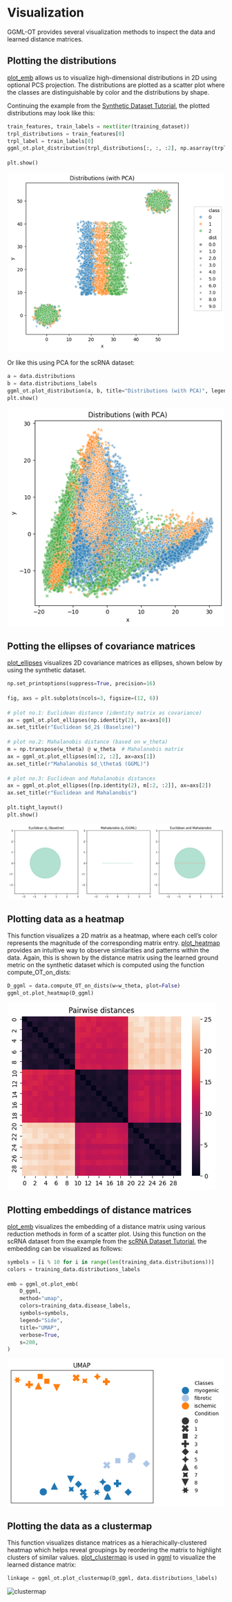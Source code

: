 # Visualization

GGML-OT provides several visualization methods to inspect the data and learned distance matrices.

## Plotting the distributions

[plot_emb](ggml_ot.plot_emb) allows us to visualize high-dimensional distributions in 2D using optional PCS projection. The distributions are plotted as a scatter plot where the classes are distinguishable by color and the distributions by shape.

Continuing the example from the [Synthetic Dataset Tutorial](synth.md), the plotted distributions may look like this:

```python
train_features, train_labels = next(iter(training_dataset))
trpl_distributions = train_features[0]
trpl_label = train_labels[0]
ggml_ot.plot_distribution(trpl_distributions[:, :, :2], np.asarray(trpl_label, dtype=int))

plt.show()
```

![distributions synthetic data](images/synth_dist.png)

Or like this using PCA for the scRNA dataset:
```python
a = data.distributions
b = data.distributions_labels
ggml_ot.plot_distribution(a, b, title="Distributions (with PCA)", legend=True)
plt.show()
```
![distributions scRNA data](images/scRNA_dist.png)

## Potting the ellipses of covariance matrices

[plot_ellipses](ggml_ot.plot_ellipses) visualizes 2D covariance matrices as ellipses, shown below by using the synthetic dataset.

```python
np.set_printoptions(suppress=True, precision=16)

fig, axs = plt.subplots(ncols=3, figsize=(12, 6))

# plot no.1: Euclidean distance (identity matrix as covariance)
ax = ggml_ot.plot_ellipses(np.identity(2), ax=axs[0])
ax.set_title(r"Euclidean $d_2$ (Baseline)")

# plot no.2: Mahalanobis distance (based on w_theta)
m = np.transpose(w_theta) @ w_theta  # Mahalanobis matrix
ax = ggml_ot.plot_ellipses(m[:2, :2], ax=axs[1])
ax.set_title(r"Mahalanobis $d_\theta$ (GGML)")

# plot no.3: Euclidean and Mahalanobis distances
ax = ggml_ot.plot_ellipses([np.identity(2), m[:2, :2]], ax=axs[2])
ax.set_title(r"Euclidean and Mahalanobis")

plt.tight_layout()
plt.show()
```

![ellipses](images/synth_ellipses.png)


## Plotting data as a heatmap

This function visualizes a 2D matrix as a heatmap, where each cell’s color represents the magnitude of the corresponding matrix entry. [plot_heatmap](ggml_ot.plot_heatmap) provides an intuitive way to observe similarities and patterns within the data.
Again, this is shown by the distance matrix using the learned ground metric on the synthetic dataset which is computed using the function compute_OT_on_dists:

```python
D_ggml = data.compute_OT_on_dists(w=w_theta, plot=False)
ggml_ot.plot_heatmap(D_ggml)
```

![heatmap](images/synth_heatmap.png)

## Plotting embeddings of distance matrices
[plot_emb](ggml_ot.plot_emb) visualizes the embedding of a distance matrix using various reduction methods in form of a scatter plot. Using this function on the scRNA dataset from the example from the [scRNA Dataset Tutorial](scRNA.md), the embedding can be visualized as follows:

```python
symbols = [i % 10 for i in range(len(training_data.distributions))]
colors = training_data.distributions_labels

emb = ggml_ot.plot_emb(
    D_ggml,
    method="umap",
    colors=training_data.disease_labels,
    symbols=symbols,
    legend="Side",
    title="UMAP",
    verbose=True,
    s=200,
)
```

![UMAP embedding](images/scRNA_emb2.png)

## Plotting the data as a clustermap

This function visualizes distance matrices as a hierachically-clustered heatmap which helps reveal groupings by reordering the matrix to highlight clusters of similar values. [plot_clustermap](ggml_ot.plot_clustermap) is used in [ggml](ggml_ot.ggml) to visualize the learned distance matrix:

```python
linkage = ggml_ot.plot_clustermap(D_ggml, data.distributions_labels)
```

![clustermap](images/scRNA_clustermap2.png)